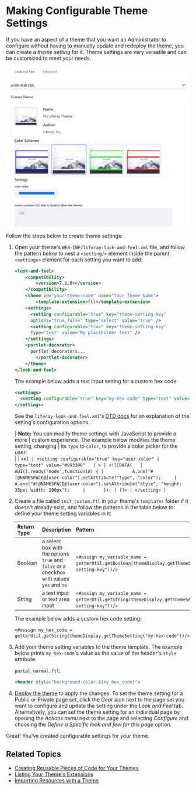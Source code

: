 # Making Configurable Theme Settings

If you have an aspect of a theme that you want an Administrator to configure 
without having to manually update and redeploy the theme, you can create a 
*theme setting* for it. Theme settings are very versatile and can be customized 
to meet your needs. 

![Figure 1: Here are examples of configurable settings for the site Admin.](../../../../images/theme-dev-configurable-theme-settings.png)

Follow the steps below to create theme settings:

1.  Open your theme's `WEB-INF/liferay-look-and-feel.xml` file, and follow the 
    pattern below to nest a `<setting/>` element inside the parent `<settings>` 
    element for each setting you want to add:

    ```xml
    <look-and-feel>
    	<compatibility>
    		<version>7.2.0+</version>
    	</compatibility>
    	<theme id="your-theme-name" name="Your Theme Name">
    		<template-extension>ftl</template-extension>
        <settings>
          <setting configurable="true" key="theme-setting-key"
          options="true,false" type="select" value="true" />
          <setting configurable="true" key="theme-setting-key"
          type="text" value="My placeholder text" />
        </settings>
        <portlet-decorator>
          portlet decorators...
    		</portlet-decorator>
    	</theme>
    </look-and-feel>
    ```

    The example below adds a text input setting for a custom hex code:
    
    ```xml
    <settings>
      <setting configurable="true" key="my-hex-code" type="text" value="blue" />
    </settings>
    ```

    See the `liferay-look-and-feel.xml`'s 
    [DTD docs](@platform-ref@/7.2-latest/definitions/liferay-look-and-feel_7_2_0.dtd.html#settings) 
    for an explanation of the setting's configuration options. 

    | **Note:** You can modify theme settings with JavaScript to provide a more 
    | custom experience. The example below modifies the theme setting, changing 
    | its `type` to `color`, to provide a color picker for the user:  
    |
    | ```xml
    | <setting configurable="true" key="user-color"
    | type="text" value="#993300"  
    | >
    | <![CDATA[  
    |      AUI().ready('node',function(A) {
    |           A.one("#[@NAMESPACE@]user-color").setAttribute("type", "color");    
    |           A.one("#[@NAMESPACE@]user-color").setAttribute("style", "height: 35px; width: 200px");    
    |       });
    | ]]>
    | </setting>
    | ```

2.  Create a file called `init_custom.ftl` in your theme's `templates` folder if 
    it doesn't already exist, and follow the patterns in the table below to 
    define your theme setting variables in it:

    | Return Type | Description | Pattern |
    | --- | --- | --- |
    | Boolean | a select box with the options `true` and `false` or a checkbox with values `yes` and `no` | `<#assign my_variable_name = getterUtil.getBoolean(themeDisplay.getThemeSetting("theme-setting-key"))/>` |
    | String | a text input or text area input | `<#assign my_variable_name = getterUtil.getString(themeDisplay.getThemeSetting("theme-setting-key"))/>` |
 
    The example below adds a custom hex code setting:

        <#assign my_hex_code = 
        getterUtil.getString(themeDisplay.getThemeSetting("my-hex-code"))/>

3.  Add your theme setting variables to the theme template. The example below 
    prints `my_hex-code`'s value as the value of the header's `style` attribute:

    `portal_normal.ftl`:

    ```html
    <header style="background-color:${my_hex_code}">
    ```

4.  [Deploy the theme](/developer/frameworks/-/knowledge_base/7-2/deploying-and-applying-themes) 
    to apply the changes. To set the theme setting for a Public or Private page 
    set, click the *Gear icon* next to the page set you want to configure and 
    update the setting under the *Look and Feel* tab. Alternatively, you can set 
    the theme setting for an individual page by opening the *Actions menu* next 
    to the page and selecting *Configure* and choosing the 
    *Define a Specific look and feel for this page* option. 

Great! You've created configurable settings for your theme. 

## Related Topics

- [Creating Reusable Pieces of Code for Your Themes](/developer/frameworks/-/knowledge_base/7-2/creating-reusable-pieces-of-code-for-your-themes)
- [Listing Your Theme's Extensions](/developer/frameworks/-/knowledge_base/7-2/listing-your-themes-extensions)
- [Importing Resources with a Theme](/developer/frameworks/-/knowledge_base/7-2/importing-resources-with-a-theme)